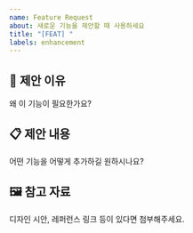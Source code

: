 ```yaml
---
name: Feature Request
about: 새로운 기능을 제안할 때 사용하세요
title: "[FEAT] "
labels: enhancement
---
```


## 🙋 제안 이유

왜 이 기능이 필요한가요?

## 📋 제안 내용

어떤 기능을 어떻게 추가하길 원하시나요?

## 🖼️ 참고 자료

디자인 시안, 레퍼런스 링크 등이 있다면 첨부해주세요.
